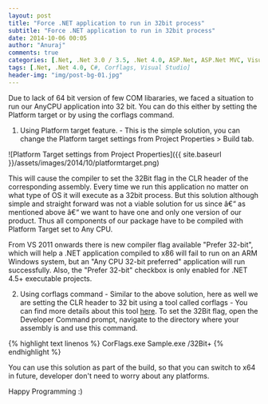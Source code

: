 ```yaml
---
layout: post
title: "Force .NET application to run in 32bit process"
subtitle: "Force .NET application to run in 32bit process"
date: 2014-10-06 00:05
author: "Anuraj"
comments: true
categories: [.Net, .Net 3.0 / 3.5, .Net 4.0, ASP.Net, ASP.Net MVC, Visual Studio]
tags: [.Net, .Net 4.0, C#, Corflags, Visual Studio]
header-img: "img/post-bg-01.jpg"
---
```

Due to lack of 64 bit version of few COM libararies, we faced a situation to run our AnyCPU application into 32 bit. You can do this either by setting the Platform target or by using the corflags command.



1.  Using Platform target feature. - This is the simple solution, you can change the Platform target settings from Project Properties > Build tab.

![Platform Target settings from Project Properties]({{ site.baseurl }}/assets/images/2014/10/platformtarget.png)

This will cause the compiler to set the 32Bit flag in the CLR header of the corresponding assembly. Every time we run this application no matter on what type of OS it will execute as a 32bit process. But this solution although simple and straight forward was not a viable solution for us since â€“ as mentioned above â€“ we want to have one and only one version of our product. Thus all components of our package have to be compiled with Platform Target set to Any CPU.

From VS 2011 onwards there is new compiler flag available "Prefer 32-bit", which will help a .NET application compiled to x86 will fail to run on an ARM Windows system, but an "Any CPU 32-bit preferred" application will run successfully. Also, the "Prefer 32-bit" checkbox is only enabled for .NET 4.5+ executable projects.

2.  Using corflags command - Similar to the above solution, here as well we are setting the CLR header to 32 bit using a tool called corflags - You can find more details about this tool [here](http://msdn.microsoft.com/en-us/library/ms164699(v=vs.110).aspx). To set the 32Bit flag, open the Developer Command prompt, navigate to the directory where your assembly is and use this command.

{% highlight text linenos %}
CorFlags.exe Sample.exe /32Bit+
{% endhighlight %}

You can use this solution as part of the build, so that you can switch to x64 in future, developer don't need to worry about any platforms.


Happy Programming :)
